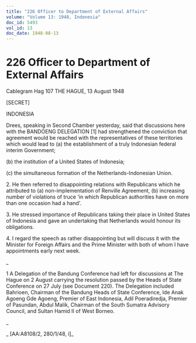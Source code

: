 ```yaml
---
title: "226 Officer to Department of External Affairs"
volume: "Volume 13: 1948, Indonesia"
doc_id: 5493
vol_id: 13
doc_date: 1948-08-13
---
```


# 226 Officer to Department of External Affairs

Cablegram Hag 107 THE HAGUE, 13 August 1948

[SECRET]

INDONESIA

Drees, speaking in Second Chamber yesterday, said that discussions here with the BANDOENG DELEGATION [1] had strengthened the conviction that agreement would be reached with the representatives of these territories which would lead to (a) the establishment of a truly Indonesian federal interim Government;

(b) the institution of a United States of Indonesia;

(c) the simultaneous formation of the Netherlands-Indonesian Union.

2\. He then referred to disappointing relations with Republicans which he attributed to (a) non-implementation of Renville Agreement, (b) increasing number of violations of truce 'in which Republican authorities have on more than one occasion had a hand'.

3\. He stressed importance of Republicans taking their place in United States of Indonesia and gave an undertaking that Netherlands would honour its obligations.

4\. I regard the speech as rather disappointing but will discuss it with the Minister for Foreign Affairs and the Prime Minister with both of whom I have appointments early next week.

_

1 A Delegation of the Bandung Conference had left for discussions at The Hague on 2 August carrying the resolution passed by the Heads of State Conference on 27 July (see Document 220). The Delegation included Bahrioen, Chairman of the Bandung Heads of State Conference, Ide Anak Agoeng Gde Agoeng, Premier of East Indonesia, Adil Poeradiredja, Premier of Pasundan, Abdul Malik, Chairman of the South Sumatra Advisory Council, and Sultan Hamid II of West Borneo.

_

_ [AA:A8108/2, 280/1/48, i]_

